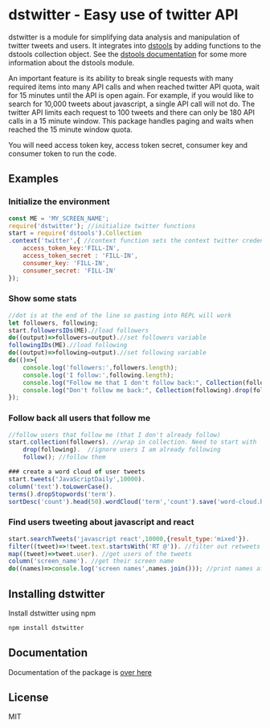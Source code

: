 dstwitter - Easy use of twitter API
===================================
dstwitter is a module for simplifying data analysis and manipulation of twitter tweets and users. It integrates into [dstools](https://www.npmjs.com/package/dstools) by adding functions to the dstools collection object. See the [dstools documentation](https://elshor.github.io/dstools/) for some more information about the dstools module.

An important feature is its ability to break single requests with many required items into many API calls and when reached twitter API quota, wait for 15 minutes until the API is open again. For example, if you would like to search for 10,000 tweets about javascript, a single API call will not do. The twitter API limits each request to 100 tweets and there can only be 180 API calls in a 15 minute window. This package handles paging and waits when reached the 15 minute window quota.

You will need access token key, access token secret, consumer key and consumer token to run the code. 

## Examples
### Initialize the environment
```javascript
const ME = 'MY_SCREEN_NAME';
require('dstwitter'); //initialize twitter functions
start = require('dstools').Collection
.context('twitter',{ //context function sets the context twitter credentials
	access_token_key:'FILL-IN',
	access_token_secret : 'FILL-IN',
	consumer_key: 'FILL-IN',
	consumer_secret: 'FILL-IN'
});
```
### Show some stats
```javascript
//dot is at the end of the line so pasting into REPL will work
let followers, following;
start.followersIDs(ME).//load followers
do((output)=>followers=output).//set followers variable
followingIDs(ME).//load following
do((output)=>following=output).//set following variable
do(()=>{
	console.log('followers:',followers.length);
	console.log('I follow:',following.length);
	console.log("Follow me that I don't follow back:", Collection(followers).drop(following).count());//use Collection function to create dstools collection and use its functions such as `drop`
	console.log("Don't follow me back:", Collection(following).drop(followers).count());
});

```
### Follow back all users that follow me
```javascript
//follow users that follow me (that I don't already follow)
start.collection(followers). //wrap in collection. Need to start with `start` because `start` has the context twitter credentials
	drop(following).  //ignore users I am already following
	follow(); //follow them

### create a word cloud of user tweets
start.tweets('JavaScriptDaily',10000).
column('text').toLowerCase().
terms().dropStopwords('term').
sortDesc('count').head(50).wordCloud('term','count').save('word-cloud.html');
```
### Find users tweeting about javascript and react
```javascript
start.searchTweets('javascript react',10000,{result_type:'mixed'}).
filter((tweet)=>!tweet.text.startsWith('RT @')). //filter out retweets
map((tweet)=>tweet.user). //get users of the tweets
column('screen_name'). //get their screen name
do((names)=>console.log('screen names',names.join())); //print names after finish loading tweets
```
## Installing dstwitter
Install dstwitter using npm

```bash
npm install dstwitter
```
## Documentation
Documentation of the package is [over here](https://elshor.github.io/dstwitter/)

## License
MIT